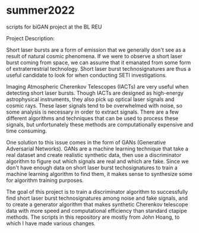 # summer2022
scripts for biGAN project at the BL REU

Project Description:

Short laser bursts are a form of emission that we generally don't see as a result of natural cosmic phenomena. If we were to observe a short laser burst coming from space, we can assume that it emanated from some form of extraterrestrial technology. Short laser burst technosignatures are thus a useful candidate to look for when conducting SETI investigations. 

Imaging Atmospheric Cherenkov Telescopes (IACTs) are very useful when detecting short laser bursts. Though IACTs are designed as high-energy astrophysical instruments, they also pick up optical laser signals and cosmic rays. These laser signals tend to be overwhelmed with noise, so some analysis is necessary in order to extract signals. There are a few different algorithms and techniques that can be used to process these signals, but unfortunately these methods are computationally expensive and time consuming. 

One solution to this issue comes in the form of GANs (Generative Adversarial Networks). GANs are a machine learning technique that take a real dataset and create realistic synthetic data, then use a discriminator algorithm to figure out which signals are real and which are fake. Since we don't have enough data on short laser burst techosignatures to train a machine learning algorithm to find them, it makes sense to synthesize some for algorithm training purposes. 

The goal of this project is to train a discriminator algorithm to successfully find short laser burst technosignatures among noise and fake signals, and to create a generator algorithm that makes synthetic Cherenkov telescope data with more speed and computational efficiency than standard ctapipe methods. The scripts in this repository are mostly from John Hoang, to which I have made various changes. 
